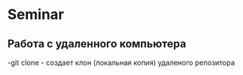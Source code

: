 # Seminar
## Работа с удаленного компьютера
-git clone - создает клон (локальная копия) удаленого репозитора